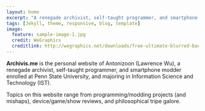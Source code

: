 ```yaml
---
layout: home
excerpt: "A renegade archivist, self-taught programmer, and smartphone modder."
tags: [Jekyll, theme, responsive, blog, template]
image:
  feature: sample-image-1.jpg
  credit: WeGraphics
  creditlink: http://wegraphics.net/downloads/free-ultimate-blurred-background-pack/
---
```


**Archivis.me** is the personal website of Antonizoon (Lawrence Wu), a renegade archivist, self-taught programmer, and smartphone modder enrolled at Penn State University, and majoring in Information Science and Technology (IST).

Topics on this website range from programming/modding projects (and mishaps), device/game/show reviews, and philosophical tripe galore.